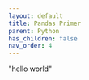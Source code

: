 ```yaml
---
layout: default
title: Pandas Primer
parent: Python
has_children: false
nav_order: 4
---
```


"hello world"